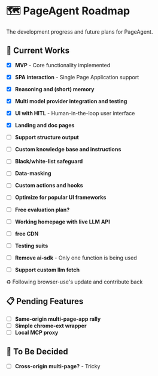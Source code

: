 # 🗺️ PageAgent Roadmap

The development progress and future plans for PageAgent.

## 🚀 Current Works

- [x] **MVP** - Core functionality implemented
- [x] **SPA interaction** - Single Page Application support
- [x] **Reasoning and (short) memory**
- [x] **Multi model provider integration and testing**
- [x] **UI with HITL** - Human-in-the-loop user interface
- [x] **Landing and doc pages**
- [ ] **Support structure output**
- [ ] **Custom knowledge base and instructions**
- [ ] **Black/white-list safeguard**
- [ ] **Data-masking**
- [ ] **Custom actions and hooks**
- [ ] **Optimize for popular UI frameworks**
- [ ] **Free evaluation plan?**
- [ ] **Working homepage with live LLM API**
- [ ] **free CDN**
- [ ] **Testing suits**
- [ ] **Remove ai-sdk** - Only one function is being used
- [ ] **Support custom llm fetch**


♻️ Following browser-use's update and contribute back

## 📋 Pending Features

- [ ] **Same-origin multi-page-app rally**
- [ ] **Simple chrome-ext wrapper**
- [ ] **Local MCP proxy**

## 🤔 To Be Decided

- [ ] **Cross-origin multi-page?** - Tricky
